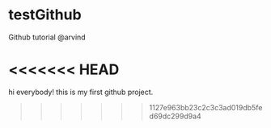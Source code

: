 # testGithub
Github tutorial @arvind

<<<<<<< HEAD
=======
hi everybody!
this is my first github project.
>>>>>>> 1127e963bb23c2c3c3ad019db5fed69dc299d9a4
